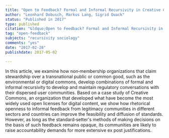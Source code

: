 ```yaml
---
title: "Open to Feedback? Formal and Informal Recursivity in Creative Commons’ Transnational Standard‐Setting"
author: "Leonhard Dobusch, Markus Lang, Sigrid Quack"
status: "Published in 2017"
type: published
citation: "&ldquo;Open to Feedback? Formal and Informal Recursivity in Creative Commons’ Transnational Standard‐Setting,&rdquo; <em>Global Policy </em> 8:3 (2017) 353-363</a>."
tag: "open-feedback"
subjects: "recursivity sociology"
comments: "yes"
date: "2017-02-28"
publishdate: 2017-05-02

---
```


In this article, we examine how non‐membership organizations that claim stewardship over a transnational public or common good, such as the environmental or digital commons, develop combinations of formal and informal recursivity to develop and maintain regulatory conversations with their dispersed user communities. Based on a case study of Creative Commons, an organization that developed what have become the most widely used open licenses for digital content, we show how rhetorical openness to informal feedback from legitimacy communities in different sectors and countries can improve the feasibility and diffusion of standards. However, as long as the standard‐setter's methods of making decisions on the basis of such feedback remains opaque, its communities are likely to raise accountability demands for more extensive ex post justifications.
